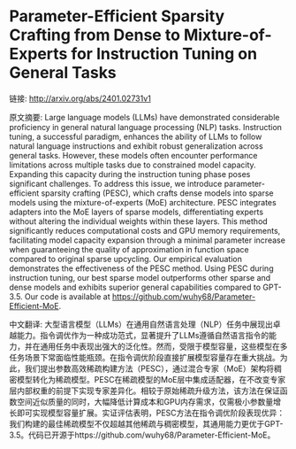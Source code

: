 # Parameter-Efficient Sparsity Crafting from Dense to Mixture-of-Experts for Instruction Tuning on General Tasks

链接: http://arxiv.org/abs/2401.02731v1

原文摘要:
Large language models (LLMs) have demonstrated considerable proficiency in
general natural language processing (NLP) tasks. Instruction tuning, a
successful paradigm, enhances the ability of LLMs to follow natural language
instructions and exhibit robust generalization across general tasks. However,
these models often encounter performance limitations across multiple tasks due
to constrained model capacity. Expanding this capacity during the instruction
tuning phase poses significant challenges. To address this issue, we introduce
parameter-efficient sparsity crafting (PESC), which crafts dense models into
sparse models using the mixture-of-experts (MoE) architecture. PESC integrates
adapters into the MoE layers of sparse models, differentiating experts without
altering the individual weights within these layers. This method significantly
reduces computational costs and GPU memory requirements, facilitating model
capacity expansion through a minimal parameter increase when guaranteeing the
quality of approximation in function space compared to original sparse
upcycling. Our empirical evaluation demonstrates the effectiveness of the PESC
method. Using PESC during instruction tuning, our best sparse model outperforms
other sparse and dense models and exhibits superior general capabilities
compared to GPT-3.5. Our code is available at
https://github.com/wuhy68/Parameter-Efficient-MoE.

中文翻译:
大型语言模型（LLMs）在通用自然语言处理（NLP）任务中展现出卓越能力。指令调优作为一种成功范式，显著提升了LLMs遵循自然语言指令的能力，并在通用任务中表现出强大的泛化性。然而，受限于模型容量，这些模型在多任务场景下常面临性能瓶颈。在指令调优阶段直接扩展模型容量存在重大挑战。为此，我们提出参数高效稀疏构建方法（PESC），通过混合专家（MoE）架构将稠密模型转化为稀疏模型。PESC在稀疏模型的MoE层中集成适配器，在不改变专家层内部权重的前提下实现专家差异化。相较于原始稀疏升级方法，该方法在保证函数空间近似质量的同时，大幅降低计算成本和GPU内存需求，仅需极小参数量增长即可实现模型容量扩展。实证评估表明，PESC方法在指令调优阶段表现优异：我们构建的最佳稀疏模型不仅超越其他稀疏与稠密模型，其通用能力更优于GPT-3.5。代码已开源于https://github.com/wuhy68/Parameter-Efficient-MoE。

